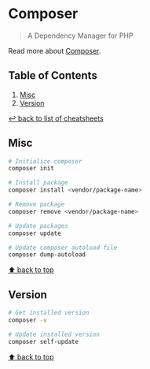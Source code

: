 # Composer
> A Dependency Manager for PHP

Read more about [Composer](https://getcomposer.org/).

## Table of Contents

1. [Misc](#misc)
1. [Version](#version)

[↩ back to list of cheatsheets](README.md#list-of-cheatsheets)

## Misc

```bash
# Initialize composer
composer init

# Install package
composer install <vendor/package-name>

# Remove package
composer remove <vendor/package-name>

# Update packages
composer update

# Update composer autoload file
composer dump-autoload
```

[⬆ back to top](#table-of-contents)

## Version

```bash
# Get installed version
composer -v

# Update installed version
composer self-update
```

[⬆ back to top](#table-of-contents)